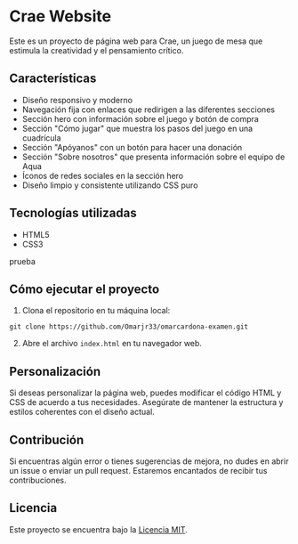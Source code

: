 # Crae Website

Este es un proyecto de página web para Crae, un juego de mesa que estimula la creatividad y el pensamiento crítico.

## Características

- Diseño responsivo y moderno
- Navegación fija con enlaces que redirigen a las diferentes secciones
- Sección hero con información sobre el juego y botón de compra
- Sección "Cómo jugar" que muestra los pasos del juego en una cuadrícula
- Sección "Apóyanos" con un botón para hacer una donación
- Sección "Sobre nosotros" que presenta información sobre el equipo de Aqua
- Íconos de redes sociales en la sección hero
- Diseño limpio y consistente utilizando CSS puro

## Tecnologías utilizadas

- HTML5
- CSS3

prueba 

## Cómo ejecutar el proyecto

1. Clona el repositorio en tu máquina local:

```
git clone https://github.com/Omarjr33/omarcardona-examen.git
```

2. Abre el archivo `index.html` en tu navegador web.

## Personalización

Si deseas personalizar la página web, puedes modificar el código HTML y CSS de acuerdo a tus necesidades. Asegúrate de mantener la estructura y estilos coherentes con el diseño actual.

## Contribución

Si encuentras algún error o tienes sugerencias de mejora, no dudes en abrir un issue o enviar un pull request. Estaremos encantados de recibir tus contribuciones.

## Licencia

Este proyecto se encuentra bajo la [Licencia MIT](LICENSE).